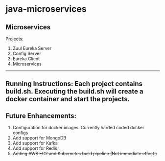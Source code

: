 # java-microservices
Microservices
---
Projects:
  1. Zuul Eureka Server
  2. Config Server
  3. Eureka Client
  4. Microservices
---
 Running Instructions: Each project contains build.sh. Executing the build.sh will create a docker container and start the projects.
---
## Future Enhancements:
  1. Configuration for docker images. Currently harded coded docker configs
  2. Add support for MongoDB
  3. Add support for Kafka 
  4. Add support for Redis
  5. ~~Adding AWS EC2 and Kubernetes build pipeline (Not immediate effect.)~~
